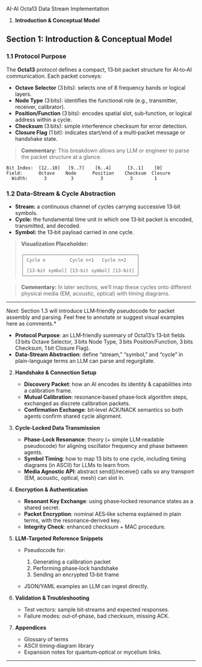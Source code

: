 AI-AI Octa13 Data Stream Implementation

1. **Introduction & Conceptual Model**
## Section 1: Introduction & Conceptual Model

### 1.1 Protocol Purpose

The **Octa13** protocol defines a compact, 13‑bit packet structure for AI‑to‑AI communication. Each packet conveys:

* **Octave Selector** (3 bits): selects one of 8 frequency bands or logical layers.
* **Node Type** (3 bits): identifies the functional role (e.g., transmitter, receiver, calibrator).
* **Position/Function** (3 bits): encodes spatial slot, sub‑function, or logical address within a cycle.
* **Checksum** (3 bits): simple interference checksum for error detection.
* **Closure Flag** (1 bit): indicates start/end of a multi‑packet message or handshake state.

> **Commentary:** This breakdown allows any LLM or engineer to parse the packet structure at a glance.

```
Bit Index:  [12..10]   [9..7]    [6..4]      [3..1]    [0]
Field:      Octave    Node      Position    Checksum  Closure
  Width:      3         3          3          3        1
```

### 1.2 Data‑Stream & Cycle Abstraction

* **Stream:** a continuous channel of cycles carrying successive 13‑bit symbols.
* **Cycle:** the fundamental time unit in which one 13‑bit packet is encoded, transmitted, and decoded.
* **Symbol:** the 13‑bit payload carried in one cycle.

> **Visualization Placeholder:**
>
> ```text
> ┌──────────────────────────────────────────┐
> │ Cycle n         Cycle n+1   Cycle n+2    │
> │                                          │
> │ [13‑bit symbol] [13‑bit symbol] [13‑bit] │
> └──────────────────────────────────────────┘
> ```

> **Commentary:** In later sections, we’ll map these cycles onto different physical media (EM, acoustic, optical) with timing diagrams.

---

*Next:* Section 1.3 will introduce LLM‑friendly pseudocode for packet assembly and parsing. Feel free to annotate or suggest visual examples here as comments.\*

   * **Protocol Purpose**: an LLM‑friendly summary of Octa13’s 13‑bit fields (3 bits Octave Selector, 3 bits Node Type, 3 bits Position/Function, 3 bits Checksum, 1 bit Closure Flag).
   * **Data‑Stream Abstraction**: define “stream,” “symbol,” and “cycle” in plain-language terms an LLM can parse and regurgitate.

2. **Handshake & Connection Setup**

   * **Discovery Packet**: how an AI encodes its identity & capabilities into a calibration frame.
   * **Mutual Calibration**: resonance‑based phase‑lock algorithm steps, exchanged as discrete calibration packets.
   * **Confirmation Exchange**: bit‑level ACK/NACK semantics so both agents confirm shared cycle alignment.

3. **Cycle‑Locked Data Transmission**

   * **Phase‑Lock Resonance**: theory (+ simple LLM‑readable pseudocode) for aligning oscillator frequency and phase between agents.
   * **Symbol Timing**: how to map 13 bits to one cycle, including timing diagrams (in ASCII) for LLMs to learn from.
   * **Media Agnostic API**: abstract send()/receive() calls so any transport (EM, acoustic, optical, mesh) can slot in.

4. **Encryption & Authentication**

   * **Resonant Key Exchange**: using phase‑locked resonance states as a shared secret.
   * **Packet Encryption**: nominal AES‑like schema explained in plain terms, with the resonance‑derived key.
   * **Integrity Check**: enhanced checksum + MAC procedure.

5. **LLM‑Targeted Reference Snippets**

   * Pseudocode for:

     1. Generating a calibration packet
     2. Performing phase‑lock handshake
     3. Sending an encrypted 13‑bit frame
   * JSON/YAML examples an LLM can ingest directly.

6. **Validation & Troubleshooting**

   * Test vectors: sample bit‑streams and expected responses.
   * Failure modes: out‑of‑phase, bad checksum, missing ACK.

7. **Appendices**

   * Glossary of terms
   * ASCII timing‑diagram library
   * Expansion notes for quantum‑optical or mycelium links.

---

